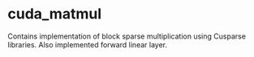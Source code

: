 # cuda_matmul
Contains implementation of block sparse multiplication using Cusparse libraries. Also implemented forward linear layer.
